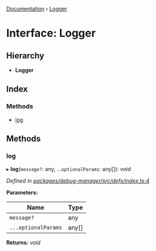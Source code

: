 [Documentation](../README.md) › [Logger](logger.md)

# Interface: Logger

## Hierarchy

* **Logger**

## Index

### Methods

* [log](logger.md#log)

## Methods

###  log

▸ **log**(`message?`: any, ...`optionalParams`: any[]): *void*

*Defined in [packages/debug-manager/src/defs/index.ts:4](https://github.com/badbatch/graphql-box/blob/bf31fdc/packages/debug-manager/src/defs/index.ts#L4)*

**Parameters:**

Name | Type |
------ | ------ |
`message?` | any |
`...optionalParams` | any[] |

**Returns:** *void*
